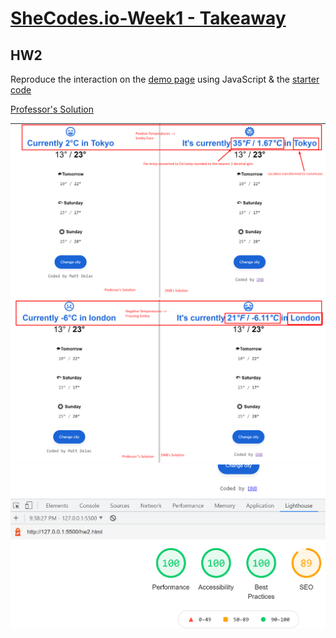 # [SheCodes.io-Week1 - Takeaway](https://dionnenoellabarretto.github.io/shecodes.io-week2/)

## HW2

Reproduce the interaction on the [demo page](https://www.shecodes.io/demos/javascript) using JavaScript & the [starter code](https://gist.github.com/matthieua/7947403b259cf9ecd1b73da0298edfad)

[Professor's Solution](https://gist.github.com/matthieua/c67de99135528487ed789bdfc9c58114)

![HW2 solution comparison](./assets/PositiveTemp.png)
![HW2 solution comparison](./assets/NegativeTemperature.png)
![HW2 Lighthouse Report](./assets/HW2_LighthouseReport.png)
